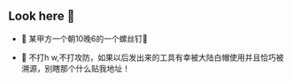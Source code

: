 ## Look here 👋

- 🔭 某甲方一个朝10晚6的一个螺丝钉🔩

- 💬 不打h w,不打攻防，如果以后发出来的工具有幸被大陆白帽使用并且恰巧被溯源，别瞎那个什么贴我地址！


<!--
**zidanfanshao/zidanfanshao** is a ✨ _special_ ✨ repository because its `README.md` (this file) appears on your GitHub profile.

Here are some ideas to get you started:

- 🔭 I’m currently working on ...
- 🌱 I’m currently learning ...
- 👯 I’m looking to collaborate on ...
- 🤔 I’m looking for help with ...
- 💬 Ask me about ...
- 📫 How to reach me: ...
- 😄 Pronouns: ...
- ⚡ Fun fact: ...
-->

